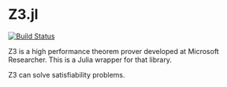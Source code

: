 # Z3.jl

[![Build Status](https://travis-ci.org/zenna/z3.jl.svg?branch=master)](https://travis-ci.org/zenna/z3.jl)

Z3 is a high performance theorem prover developed at Microsoft Researcher.
This is a Julia wrapper for that library.

Z3 can solve satisfiability problems.
